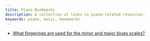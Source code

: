 ```yaml
---
title: Piano Bookmarks
description: A collection of links to piano-related resources.
keywords: piano, music, bookmarks
---
```


- [What fingerings are used for the minor and major blues scales?]

[What fingerings are used for the minor and major blues scales?]: https://music.stackexchange.com/questions/32109/what-fingerings-are-used-for-the-minor-and-major-blues-scales
